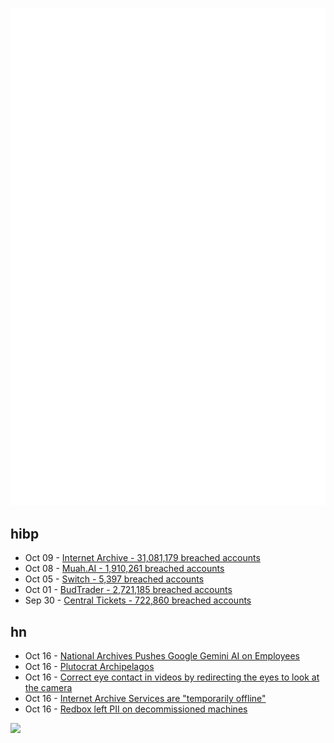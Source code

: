 ![Metrics](https://raw.githubusercontent.com/phixion/phixion/master/metrics.svg)

## hibp

<!--
for https://github.com/phixion/phixion/blob/main/.github/workflows/feeds.yml
-->
<!--START_SECTION:haveibeenpwnd-->
- Oct 09 - [Internet Archive - 31,081,179 breached accounts](https://haveibeenpwned.com/PwnedWebsites#InternetArchive)
- Oct 08 - [Muah.AI - 1,910,261 breached accounts](https://haveibeenpwned.com/PwnedWebsites#Muah)
- Oct 05 - [Switch - 5,397 breached accounts](https://haveibeenpwned.com/PwnedWebsites#Switch)
- Oct 01 - [BudTrader - 2,721,185 breached accounts](https://haveibeenpwned.com/PwnedWebsites#BudTrader)
- Sep 30 - [Central Tickets - 722,860 breached accounts](https://haveibeenpwned.com/PwnedWebsites#CentralTickets)
<!--END_SECTION:haveibeenpwnd-->

## hn

<!--
for https://github.com/phixion/phixion/blob/main/.github/workflows/feeds.yml
-->
<!--START_SECTION:hn-->
- Oct 16 - [National Archives Pushes Google Gemini AI on Employees](https://www.404media.co/ai-mazing-tech-venture-national-archives-pushes-google-gemini-ai-on-employees/)
- Oct 16 - [Plutocrat Archipelagos](https://www.macguffinmagazine.com/stories/macguffin-plutocrat-archipelagos)
- Oct 16 - [Correct eye contact in videos by redirecting the eyes to look at the camera](https://www.sievedata.com/functions/sieve/eye-contact-correction)
- Oct 16 - [Internet Archive Services are "temporarily offline"](https://archive.org/)
- Oct 16 - [Redbox left PII on decommissioned machines](https://digipres.club/@foone/113313955144323780)
<!--END_SECTION:hn-->

<!--
for https://yhype.me
-->
![](https://hit.yhype.me/github/profile?user_id=13013670)
